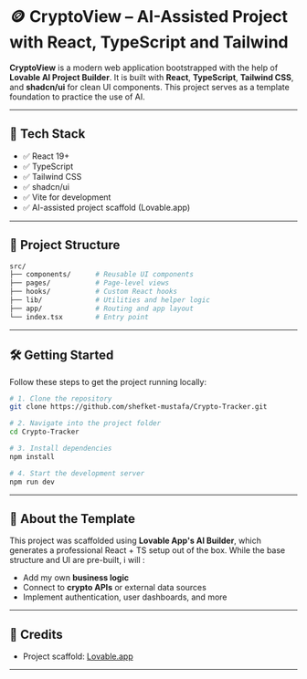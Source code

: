 # 🪙 CryptoView – AI-Assisted Project with React, TypeScript and Tailwind 

**CryptoView** is a modern web application bootstrapped with the help of **Lovable AI Project Builder**. 
It is built with **React**, **TypeScript**, **Tailwind CSS**, and **shadcn/ui** for clean UI components. 
This project serves as a template foundation to practice the use of AI.

---

## 🚀 Tech Stack

- ✅ React 19+
- ✅ TypeScript
- ✅ Tailwind CSS
- ✅ shadcn/ui
- ✅ Vite for development
- ✅ AI-assisted project scaffold (Lovable.app)

---

## 📂 Project Structure

```bash
src/
├── components/      # Reusable UI components
├── pages/           # Page-level views
├── hooks/           # Custom React hooks
├── lib/             # Utilities and helper logic
├── app/             # Routing and app layout
└── index.tsx        # Entry point
```

---

## 🛠️ Getting Started

Follow these steps to get the project running locally:

```bash
# 1. Clone the repository
git clone https://github.com/shefket-mustafa/Crypto-Tracker.git

# 2. Navigate into the project folder
cd Crypto-Tracker

# 3. Install dependencies
npm install

# 4. Start the development server
npm run dev
```

---


## 🧠 About the Template

This project was scaffolded using **Lovable App's AI Builder**, which generates a professional React + TS setup out of the box. While the base structure and UI are pre-built, i will
:
- Add my own **business logic**
- Connect to **crypto APIs** or external data sources
- Implement authentication, user dashboards, and more

---


## 🙌 Credits

- Project scaffold: [Lovable.app](https://lovable.app)

---
